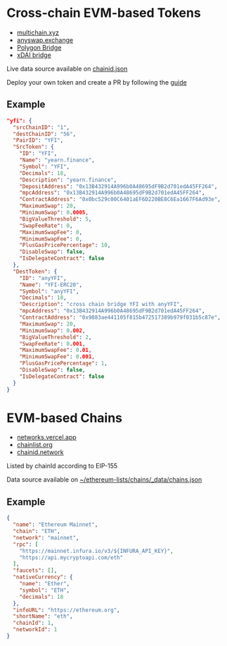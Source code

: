 # Cross-chain EVM-based Tokens

* [multichain.xyz](https://multichain.xyz)
* [anyswap.exchange](http://anyswap.exchange/bridge)
* [Polygon Bridge](https://wallet.matic.network/bridge/)
* [xDAI bridge](https://dai-bridge.poa.network/)

Live data source available on [chainid.json](https://bridgeapi.anyswap.exchange/v2/serverInfo/chainid)

Deploy your own token and create a PR by following the [guide](./deploy.md)

## Example

```json
"yfi": {
  "srcChainID": "1",
  "destChainID": "56",
  "PairID": "YFI",
  "SrcToken": {
    "ID": "YFI",
    "Name": "yearn.finance",
    "Symbol": "YFI",
    "Decimals": 18,
    "Description": "yearn.finance",
    "DepositAddress": "0x13B432914A996b0A48695dF9B2d701edA45FF264",
    "mpcAddress": "0x13B432914A996b0A48695dF9B2d701edA45FF264",
    "ContractAddress": "0x0bc529c00C6401aEF6D220BE8C6Ea1667F6Ad93e",
    "MaximumSwap": 20,
    "MinimumSwap": 0.0005,
    "BigValueThreshold": 5,
    "SwapFeeRate": 0,
    "MaximumSwapFee": 0,
    "MinimumSwapFee": 0,
    "PlusGasPricePercentage": 10,
    "DisableSwap": false,
    "IsDelegateContract": false
  },
  "DestToken": {
    "ID": "anyYFI",
    "Name": "YFI-ERC20",
    "Symbol": "anyYFI",
    "Decimals": 18,
    "Description": "cross chain bridge YFI with anyYFI",
    "mpcAddress": "0x13B432914A996b0A48695dF9B2d701edA45FF264",
    "ContractAddress": "0x9883ae441105f815b472517389b979f031b5c87e",
    "MaximumSwap": 20,
    "MinimumSwap": 0.002,
    "BigValueThreshold": 2,
    "SwapFeeRate": 0.001,
    "MaximumSwapFee": 0.01,
    "MinimumSwapFee": 0.001,
    "PlusGasPricePercentage": 1,
    "DisableSwap": false,
    "IsDelegateContract": false
  }
}
```

# EVM-based Chains

 * [networks.vercel.app](https://networks.vercel.app)
 * [chainlist.org](https://chainlist.org)
 * [chainid.network](https://chainid.network)


Listed by chainId according to EIP-155

Data source available on [~/ethereum-lists/chains/_data/chains.json](https://github.com/ethereum-lists/chains/tree/master/_data/chains)

## Example

```json
{
  "name": "Ethereum Mainnet",
  "chain": "ETH",
  "network": "mainnet",
  "rpc": [
    "https://mainnet.infura.io/v3/${INFURA_API_KEY}",
    "https://api.mycryptoapi.com/eth"
  ],
  "faucets": [],
  "nativeCurrency": {
    "name": "Ether",
    "symbol": "ETH",
    "decimals": 18
  },
  "infoURL": "https://ethereum.org",
  "shortName": "eth",
  "chainId": 1,
  "networkId": 1
}
```

